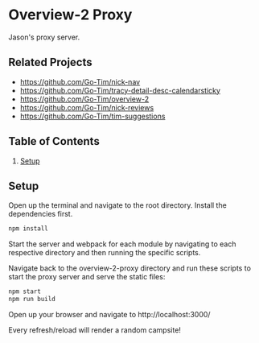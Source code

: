 # Overview-2 Proxy

Jason's proxy server.

## Related Projects

  - https://github.com/Go-Tim/nick-nav
  - https://github.com/Go-Tim/tracy-detail-desc-calendarsticky
  - https://github.com/Go-Tim/overview-2
  - https://github.com/Go-Tim/nick-reviews
  - https://github.com/Go-Tim/tim-suggestions


## Table of Contents

1. [Setup](#Setup)


## Setup

Open up the terminal and navigate to the root directory. Install the dependencies first.

```sh
npm install
```

Start the server and webpack for each module by navigating to each respective directory and then running the specific scripts.

Navigate back to the overview-2-proxy directory and run these scripts to start the proxy server and serve the static files:

```sh
npm start
npm run build
```

Open up your browser and navigate to http://localhost:3000/

Every refresh/reload will render a random campsite!